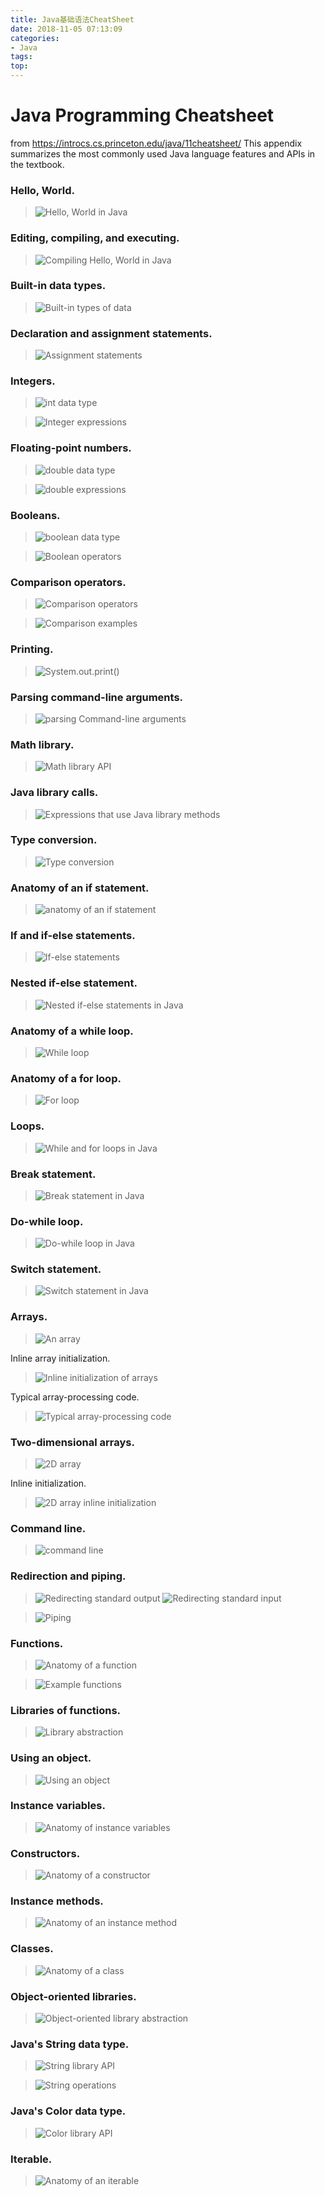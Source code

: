 ```yaml
---
title: Java基础语法CheatSheet
date: 2018-11-05 07:13:09
categories:
- Java
tags:
top:
---
```


#  Java Programming Cheatsheet

from https://introcs.cs.princeton.edu/java/11cheatsheet/
This appendix summarizes the most commonly used Java language features and APIs in the textbook.



### Hello, World.



> ![Hello, World in Java](https://introcs.cs.princeton.edu/java/11cheatsheet/images/hello.png)



### Editing, compiling, and executing.



> ![Compiling Hello, World in Java](https://introcs.cs.princeton.edu/java/11cheatsheet/images/developing.png)



### Built-in data types.



> ![Built-in types of data](https://introcs.cs.princeton.edu/java/11cheatsheet/images/built-in.png)



### Declaration and assignment statements.



> ![Assignment statements](https://introcs.cs.princeton.edu/java/11cheatsheet/images/assignment.png)



### Integers.



> ![int data type](https://introcs.cs.princeton.edu/java/11cheatsheet/images/int.png)



> ![Integer expressions](https://introcs.cs.princeton.edu/java/11cheatsheet/images/int-expressions.png)



### Floating-point numbers.



> ![double data type](https://introcs.cs.princeton.edu/java/11cheatsheet/images/double.png)



> ![double expressions](https://introcs.cs.princeton.edu/java/11cheatsheet/images/double-expressions.png)



### Booleans.



> ![boolean data type](https://introcs.cs.princeton.edu/java/11cheatsheet/images/boolean.png)



> ![Boolean operators](https://introcs.cs.princeton.edu/java/11cheatsheet/images/boolean-ops.png)



### Comparison operators.



> ![Comparison operators](https://introcs.cs.princeton.edu/java/11cheatsheet/images/comparison-ops.png)



> ![Comparison examples](https://introcs.cs.princeton.edu/java/11cheatsheet/images/comparison-expressions.png)



### Printing.



> ![System.out.print()](https://introcs.cs.princeton.edu/java/11cheatsheet/images/system.out.print-api.png)



### Parsing command-line arguments.



> ![parsing Command-line arguments](https://introcs.cs.princeton.edu/java/11cheatsheet/images/parse-api.png)



### Math library.



> ![Math library API](https://introcs.cs.princeton.edu/java/11cheatsheet/images/math-api.png)





### Java library calls.





> ![Expressions that use Java library methods](https://introcs.cs.princeton.edu/java/11cheatsheet/images/library-calls.png)



### Type conversion.



> ![Type conversion](https://introcs.cs.princeton.edu/java/11cheatsheet/images/casts.png)



### Anatomy of an if statement.



> ![anatomy of an if statement](https://introcs.cs.princeton.edu/java/11cheatsheet/images/if.png)



### If and if-else statements.



> ![If-else statements](https://introcs.cs.princeton.edu/java/11cheatsheet/images/if-else.png)



### Nested if-else statement.



> ![Nested if-else statements in Java](https://introcs.cs.princeton.edu/java/11cheatsheet/images/nested-if-else.png)



### Anatomy of a while loop.



> ![While loop](https://introcs.cs.princeton.edu/java/11cheatsheet/images/while.png)



### Anatomy of a for loop.



> ![For loop](https://introcs.cs.princeton.edu/java/11cheatsheet/images/for.png)



### Loops.



> ![While and for loops in Java](https://introcs.cs.princeton.edu/java/11cheatsheet/images/for-while.png)



### Break statement.



> ![Break statement in Java](https://introcs.cs.princeton.edu/java/11cheatsheet/images/break.png)



### Do-while loop.



> ![Do-while loop in Java](https://introcs.cs.princeton.edu/java/11cheatsheet/images/do-while.png)



### Switch statement.



> ![Switch statement in Java](https://introcs.cs.princeton.edu/java/11cheatsheet/images/switch.png)



### Arrays.



> ![An array](https://introcs.cs.princeton.edu/java/11cheatsheet/images/array.png)

Inline array initialization.

> ![Inline initialization of arrays](https://introcs.cs.princeton.edu/java/11cheatsheet/images/array-init.png)

Typical array-processing code.

> ![Typical array-processing code](https://introcs.cs.princeton.edu/java/11cheatsheet/images/array-examples.png)

### Two-dimensional arrays.



> ![2D array](https://introcs.cs.princeton.edu/java/11cheatsheet/images/array2d.png)

Inline initialization.

> ![2D array inline initialization](https://introcs.cs.princeton.edu/java/11cheatsheet/images/array2d-init.png)

### Command line.

> ![command line](https://introcs.cs.princeton.edu/java/11cheatsheet/images/command.png)



### Redirection and piping.



> ![Redirecting standard output](https://introcs.cs.princeton.edu/java/11cheatsheet/images/redirect-stdout.png)                ![Redirecting standard input](https://introcs.cs.princeton.edu/java/11cheatsheet/images/redirect-stdin.png)



> ![Piping](https://introcs.cs.princeton.edu/java/11cheatsheet/images/piping.png)



### Functions.



> ![Anatomy of a function](https://introcs.cs.princeton.edu/java/11cheatsheet/images/function.png)



> ![Example functions](https://introcs.cs.princeton.edu/java/11cheatsheet/images/function-examples.png)



### Libraries of functions.



> ![Library abstraction](https://introcs.cs.princeton.edu/java/11cheatsheet/images/library.png)



### Using an object.



> ![Using an object](https://introcs.cs.princeton.edu/java/11cheatsheet/images/object.png)



### Instance variables.



> ![Anatomy of instance variables](https://introcs.cs.princeton.edu/java/11cheatsheet/images/instance-variables.png)



### Constructors.



> ![Anatomy of a constructor](https://introcs.cs.princeton.edu/java/11cheatsheet/images/constructor.png)



### Instance methods.



> ![Anatomy of an instance method](https://introcs.cs.princeton.edu/java/11cheatsheet/images/instance-method.png)



### Classes.



> ![Anatomy of a class](https://introcs.cs.princeton.edu/java/11cheatsheet/images/class.png)



### Object-oriented libraries.



> ![Object-oriented library abstraction](https://introcs.cs.princeton.edu/java/11cheatsheet/images/library-oop.png)



### Java's String data type.



> ![String library API](https://introcs.cs.princeton.edu/java/11cheatsheet/images/string-api.png)



> ![String operations](https://introcs.cs.princeton.edu/java/11cheatsheet/images/string-ops.png)



### Java's Color data type.



> ![Color library API](https://introcs.cs.princeton.edu/java/11cheatsheet/images/color-api.png)





### Iterable.



> ![Anatomy of an iterable](https://introcs.cs.princeton.edu/java/11cheatsheet/images/iterable-anatomy.png)

